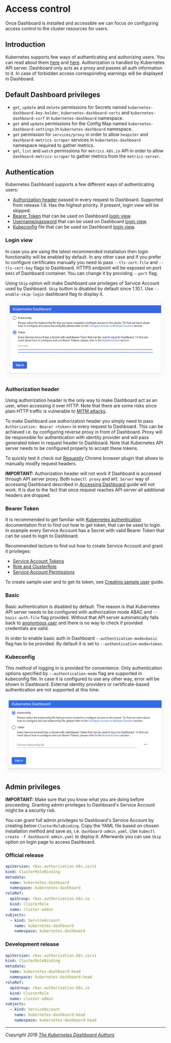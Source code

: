 # Access control

Once Dashboard is installed and accessible we can focus on configuring access control to the cluster resources for users.

## Introduction

Kubernetes supports few ways of authenticating and authorizing users.
You can read about them [here](https://kubernetes.io/docs/reference/access-authn-authz/authentication/) and
[here](https://kubernetes.io/docs/reference/access-authn-authz/authorization/). Authorization is handled by Kubernetes API server.
Dashboard only acts as a proxy and passes all auth information to it. In case of forbidden access corresponding warnings will be displayed in Dashboard.

## Default Dashboard privileges

* `get`, `update` and `delete` permissions for Secrets named `kubernetes-dashboard-key-holder`, `kubernetes-dashboard-certs` and `kubernetes-dashboard-csrf` in `kubernetes-dashboard` namespace.
* `get` and `update` permissions for the Config Map named `kubernetes-dashboard-settings` in `kubernetes-dashboard` namespace.
* `get` permission for `services/proxy` in order to allow `heapster` and `dashboard-metrics-scraper` services in `kubernetes-dashboard` namespace required to gather metrics.
* `get`, `list` and `watch` permissions for `metrics.k8s.io` API in order to allow `dashboard-metrics-scraper` to gather metrics from the `metrics-server`.

## Authentication

Kubernetes Dashboard supports a few different ways of authenticating users:

* [Authorization header](#authorization-header) passed in every request to Dashboard. Supported from release 1.6. Has the highest priority. If present, login view will be skipped.
* [Bearer Token](#bearer-token) that can be used on Dashboard [login view](#login-view).
* [Username/password](#basic) that can be used on Dashboard [login view](#login-view).
* [Kubeconfig](#kubeconfig) file that can be used on Dashboard [login view](#login-view).

### Login view

In case you are using the latest recommended installation then login functionality will be enabled by default. In any other case and if you prefer to configure certificates manually you need to pass `--tls-cert-file` and `--tls-cert-key` flags to Dashboard. HTTPS endpoint will be exposed on port `8443` of Dashboard container. You can change it by providing `--port` flag.

Using `Skip` option will make Dashboard use privileges of Service Account used by Dashboard. `Skip` button is disabled by default since 1.10.1. Use `--enable-skip-login` dashboard flag to display it.

![Sing in](../../images/signin.png)

### Authorization header

Using authorization header is the only way to make Dashboard act as an user, when accessing it over HTTP. Note that there are some risks since plain HTTP traffic is vulnerable to [MITM attacks](https://en.wikipedia.org/wiki/Man-in-the-middle_attack).

To make Dashboard use authorization header you simply need to pass `Authorization: Bearer <token>` in every request to Dashboard. This can be achieved i.e. by configuring reverse proxy in front of Dashboard. Proxy will be responsible for authentication with identity provider and will pass generated token in request header to Dashboard. Note that Kubernetes API server needs to be configured properly to accept these tokens.

To quickly test it check out [Requestly](https://chrome.google.com/webstore/detail/requestly-redirect-url-mo/mdnleldcmiljblolnjhpnblkcekpdkpa) Chrome browser plugin that allows to manually modify request headers.

**IMPORTANT:** Authorization header will not work if Dashboard is accessed through API server proxy. Both `kubectl proxy` and `API Server` way of accessing Dashboard described in [Accessing Dashboard](../accessing-dashboard/README.md) guide will not work. It is due to the fact that once request reaches API server all additional headers are dropped.

### Bearer Token

It is recommended to get familiar with [Kubernetes authentication](https://kubernetes.io/docs/reference/access-authn-authz/authentication/) documentation first to find out how to get token, that can be used to login. In example every Service Account has a Secret with valid Bearer Token that can be used to login to Dashboard.

Recommended lecture to find out how to create Service Account and grant it privileges:

* [Service Account Tokens](https://kubernetes.io/docs/reference/access-authn-authz/authentication/#service-account-tokens)
* [Role and ClusterRole](https://kubernetes.io/docs/reference/access-authn-authz/rbac/#role-and-clusterrole)
* [Service Account Permissions](https://kubernetes.io/docs/reference/access-authn-authz/rbac/#service-account-permissions)

To create sample user and to get its token, see [Creating sample user](./creating-sample-user.md) guide.

### Basic
Basic authentication is disabled by default. The reason is that Kubernetes API server needs to be configured with authorization mode ABAC and `--basic-auth-file` flag provided. Without that API server automatically falls back to [anonymous user](https://kubernetes.io/docs/reference/access-authn-authz/authentication/#anonymous-requests) and there is no way to check if provided credentials are valid.

In order to enable basic auth in Dashboard `--authentication-mode=basic` flag has to be provided. By default it is set to `--authentication-mode=token`.

### Kubeconfig

This method of logging in is provided for convenience. Only authentication options specified by `--authentication-mode` flag are supported in kubeconfig file. In case it is configured to use any other way, error will be shown in Dashboard. External identity providers or certificate-based authentication are not supported at this time.

![Sign in with kubeconfig](../../images/signin-with-kubeconfig.png)

## Admin privileges

**IMPORTANT:** Make sure that you know what you are doing before proceeding. Granting admin privileges to Dashboard's Service Account might be a security risk.

You can grant full admin privileges to Dashboard's Service Account by creating below `ClusterRoleBinding`. Copy the YAML file based on chosen installation method and save as, i.e. `dashboard-admin.yaml`. Use `kubectl create -f dashboard-admin.yaml` to deploy it. Afterwards you can use `Skip` option on login page to access Dashboard.

### Official release

```yaml
apiVersion: rbac.authorization.k8s.io/v1
kind: ClusterRoleBinding
metadata:
  name: kubernetes-dashboard
  namespace: kubernetes-dashboard
roleRef:
  apiGroup: rbac.authorization.k8s.io
  kind: ClusterRole
  name: cluster-admin
subjects:
  - kind: ServiceAccount
    name: kubernetes-dashboard
    namespace: kubernetes-dashboard
```

### Development release

```yaml
apiVersion: rbac.authorization.k8s.io/v1
kind: ClusterRoleBinding
metadata:
  name: kubernetes-dashboard-head
  namespace: kubernetes-dashboard-head
roleRef:
  apiGroup: rbac.authorization.k8s.io
  kind: ClusterRole
  name: cluster-admin
subjects:
  - kind: ServiceAccount
    name: kubernetes-dashboard-head
    namespace: kubernetes-dashboard-head
```

----
_Copyright 2019 [The Kubernetes Dashboard Authors](https://github.com/kubernetes/dashboard/graphs/contributors)_
